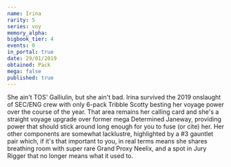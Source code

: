 ```yaml
---
name: Irina
rarity: 5
series: voy
memory_alpha:
bigbook_tier: 4
events: 0
in_portal: true
date: 29/01/2019
obtained: Pack
mega: false
published: true
---
```


She ain't TOS' Galliulin, but she ain't bad. Irina survived the 2019 onslaught of SEC/ENG crew with only 6-pack Tribble Scotty besting her voyage power over the course of the year. That area remains her calling card and she's a straight voyage upgrade over former mega Determined Janeway, providing power that should stick around long enough for you to fuse (or cite) her. Her other components are somewhat lacklustre, highlighted by a #3 gauntlet pair which, if it's that important to you, in real terms means she shares breathing room with super rare Grand Proxy Neelix, and a spot in Jury Rigger that no longer means what it used to.
